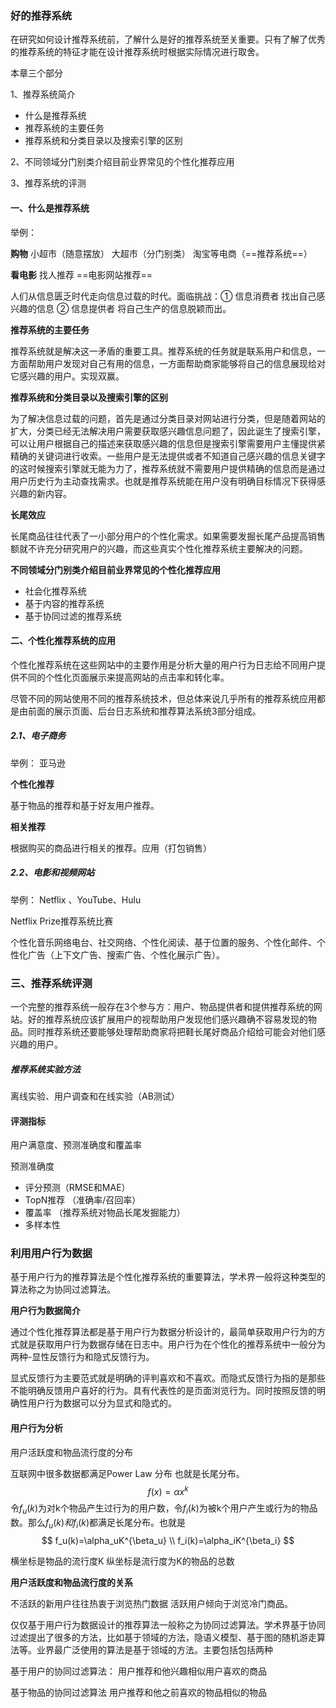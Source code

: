 ### 好的推荐系统

在研究如何设计推荐系统前，了解什么是好的推荐系统至关重要。只有了解了优秀的推荐系统的特征才能在设计推荐系统时根据实际情况进行取舍。

本章三个部分

1、推荐系统简介

* 什么是推荐系统
* 推荐系统的主要任务
* 推荐系统和分类目录以及搜索引擎的区别

2、不同领域分门别类介绍目前业界常见的个性化推荐应用

3、推荐系统的评测



#### 一、什么是推荐系统

举例：

 **购物** 小超市（随意摆放） 大超市（分门别类） 淘宝等电商（==推荐系统==）

 **看电影**  找人推荐 ==电影网站推荐==

人们从信息匮乏时代走向信息过载的时代。面临挑战：① 信息消费者 找出自己感兴趣的信息 ② 信息提供者 将自己生产的信息脱颖而出。

**推荐系统的主要任务**

推荐系统就是解决这一矛盾的重要工具。推荐系统的任务就是联系用户和信息，一方面帮助用户发现对自己有用的信息，一方面帮助商家能够将自己的信息展现给对它感兴趣的用户。实现双赢。

**推荐系统和分类目录以及搜索引擎的区别**

为了解决信息过载的问题，首先是通过分类目录对网站进行分类，但是随着网站的扩大，分类已经无法解决用户需要获取感兴趣信息问题了，因此诞生了搜索引擎，可以让用户根据自己的描述来获取感兴趣的信息但是搜索引擎需要用户主懂提供紧精确的关键词进行收索。一些用户是无法提供或者不知道自己感兴趣的信息关键字的这时候搜索引擎就无能为力了，推荐系统就不需要用户提供精确的信息而是通过用户历史行为主动查找需求。也就是推荐系统能在用户没有明确目标情况下获得感兴趣的新内容。

**长尾效应**

长尾商品往往代表了一小部分用户的个性化需求。如果需要发掘长尾产品提高销售额就不许充分研究用户的兴趣，而这些真实个性化推荐系统主要解决的问题。

**不同领域分门别类介绍目前业界常见的个性化推荐应用**

* 社会化推荐系统
* 基于内容的推荐系统
* 基于协同过滤的推荐系统



#### 二、个性化推荐系统的应用

个性化推荐系统在这些网站中的主要作用是分析大量的用户行为日志给不同用户提供不同的个性化页面展示来提高网站的点击率和转化率。

尽管不同的网站使用不同的推荐系统技术，但总体来说几乎所有的推荐系统应用都是由前面的展示页面、后台日志系统和推荐算法系统3部分组成。

##### 2.1、电子商务

举例： 亚马逊

**个性化推荐**

基于物品的推荐和基于好友用户推荐。

**相关推荐**

根据购买的商品进行相关的推荐。应用（打包销售）

##### 2.2、电影和视频网站

举例： Netflix 、YouTube、Hulu

Netflix Prize推荐系统比赛

个性化音乐网络电台、社交网络、个性化阅读、基于位置的服务、个性化邮件、个性化广告（上下文广告、搜索广告、个性化展示广告）。

### 三、推荐系统评测

一个完整的推荐系统一般存在3个参与方：用户、物品提供者和提供推荐系统的网站。好的推荐系统应该扩展用户的视帮助用户发现他们感兴趣确不容易发现的物品。同时推荐系统还要能够处理帮助商家将把鞋长尾好商品介绍给可能会对他们感兴趣的用户。

##### 推荐系统实验方法

离线实验、用户调查和在线实验（AB测试）

#### 评测指标

用户满意度、预测准确度和覆盖率

预测准确度

* 评分预测（RMSE和MAE）
* TopN推荐 （准确率/召回率）
* 覆盖率 （推荐系统对物品长尾发掘能力）
* 多样本性

### 利用用户行为数据

基于用户行为的推荐算法是个性化推荐系统的重要算法，学术界一般将这种类型的算法称之为协同过滤算法。

**用户行为数据简介**

通过个性化推荐算法都是基于用户行为数据分析设计的，最简单获取用户行为的方式就是获取用户行为数据存储在日志中。用户行为在个性化的推荐系统中一般分为两种-显性反馈行为和隐式反馈行为。

显式反馈行为主要范式就是明确的评判喜欢和不喜欢。而隐式反馈行为指的是那些不能明确反馈用户喜好的行为。具有代表性的是页面浏览行为。同时按照反馈的明确性用户行为数据可以分为显式和隐式的。

#### 用户行为分析

用户活跃度和物品流行度的分布

互联网中很多数据都满足Power Law 分布 也就是长尾分布。
$$
f(x)=\alpha x^k
$$
令$f_u(k)$为对k个物品产生过行为的用户数，令$f_i(k)$为被k个用户产生或行为的物品数。那么$f_u(k)和f_i(k)$都满足长尾分布。也就是
$$
f_u(k)=\alpha_uK^{\beta_u} \\
f_i(k)=\alpha_iK^{\beta_i}
$$


横坐标是物品的流行度K  纵坐标是流行度为K的物品的总数



**用户活跃度和物品流行度的关系**

不活跃的新用户往往热衷于浏览热门数据 活跃用户倾向于浏览冷门商品。

仅仅基于用户行为数据设计的推荐算法一般称之为协同过滤算法。学术界基于协同过滤提出了很多的方法，比如基于领域的方法，隐语义模型、基于图的随机游走算法等。业界最广泛使用的算法是基于领域的方法。主要包括包括两种 

基于用户的协同过滤算法： 用户推荐和他兴趣相似用户喜欢的商品

基于物品的协同过滤算法 用户推荐和他之前喜欢的物品相似的物品





